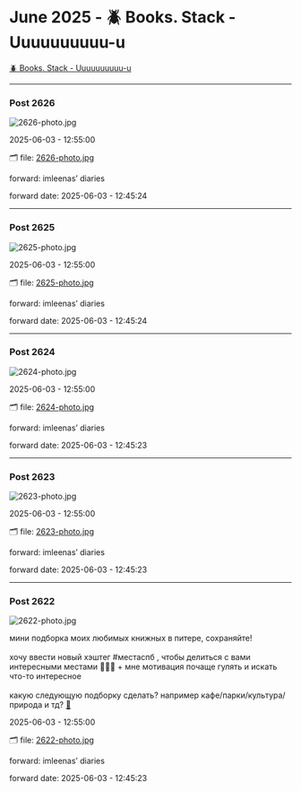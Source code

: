 # June 2025 - 🪲 Books. Stack - Uuuuuuuuuu-u

[🪲 Books. Stack - Uuuuuuuuuu-u](../../)



---

### Post 2626

 
![2626-photo.jpg](2626-photo.jpg) 




2025-06-03 - 12:55:00


🗂 file: [2626-photo.jpg](2626-photo.jpg) 


 
forward: imleenas’ diaries 

forward date: 2025-06-03 - 12:45:24




---

### Post 2625

 
![2625-photo.jpg](2625-photo.jpg) 




2025-06-03 - 12:55:00


🗂 file: [2625-photo.jpg](2625-photo.jpg) 


 
forward: imleenas’ diaries 

forward date: 2025-06-03 - 12:45:24




---

### Post 2624

 
![2624-photo.jpg](2624-photo.jpg) 




2025-06-03 - 12:55:00


🗂 file: [2624-photo.jpg](2624-photo.jpg) 


 
forward: imleenas’ diaries 

forward date: 2025-06-03 - 12:45:23




---

### Post 2623

 
![2623-photo.jpg](2623-photo.jpg) 




2025-06-03 - 12:55:00


🗂 file: [2623-photo.jpg](2623-photo.jpg) 


 
forward: imleenas’ diaries 

forward date: 2025-06-03 - 12:45:23




---

### Post 2622

 
![2622-photo.jpg](2622-photo.jpg) 



мини подборка моих любимых книжных в питере, сохраняйте! <br /><br />хочу ввести новый хэштег #местаспб , чтобы делиться с вами интересными местами 🤲🏻🌟 + мне мотивация почаще гулять и искать что-то интересное <br /><br />какую следующую подборку сделать? например кафе/парки/культура/природа и тд? <a href="tg://emoji?id=5325987651537355362" class="tg-emoji">🐶</a>


2025-06-03 - 12:55:00


🗂 file: [2622-photo.jpg](2622-photo.jpg) 


 
forward: imleenas’ diaries 

forward date: 2025-06-03 - 12:45:23


